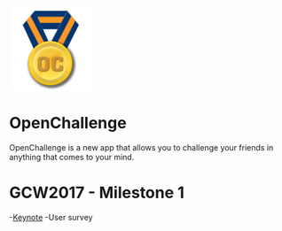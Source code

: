 <img src="ic_launcher.png" alt="Icon" width="150" height="150"/>

# OpenChallenge

OpenChallenge is a new app that allows you to challenge your friends in anything that comes to your mind.

# GCW2017 - Milestone 1

-[Keynote](https://drive.google.com/file/d/0BxzqNvZynJFuSUZKcGY3Vl9oLWc/view?usp=sharing "In Google Drive...")
-User survey
